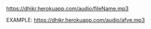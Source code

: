 https://dhikr.herokuapp.com/audio/fileName.mp3

EXAMPLE:
https://dhikr.herokuapp.com/audio/afve.mp3

